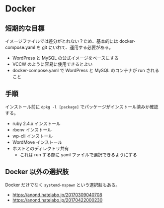 # Docker

## 短期的な目標

イメージファイルでは差分がとれない？ため、基本的には docker-compose.yaml を git にいれて、運用する必要がある。

- WordPress と MySQL の公式イメージをベースにする
- VCCW のように容易に使用できるとよい
- docker-compose.yaml で WordPress と MySQL のコンテナが run されること

## 手順

インストール前に `dpkg -l [package]` でパッケージがインストール済みか確認する。

- ruby 2.4.x インストール
- rbenv インストール
- wp-cli インストール
- WordMove インストール
- ホストとのディレクトリ共有
  - これは run する際に yaml ファイルで選択できるようにする

## Docker 以外の選択肢

Docker だけでなく `systemd-nspawn` という選択肢もある。

- <https://anond.hatelabo.jp/20170309040708>
- <https://anond.hatelabo.jp/20170422000230>